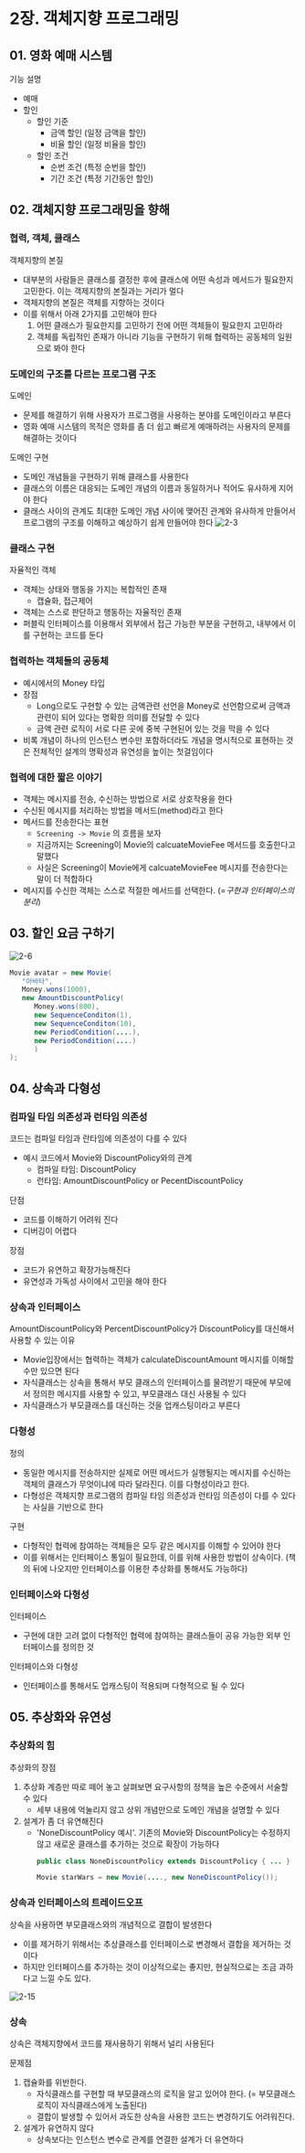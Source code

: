 # 2장. 객체지향 프로그래밍
## 01. 영화 예매 시스템
기능 설명
- 예매
- 할인
   - 할인 기준
      - 금액 할인 (일정 금액을 할인)
      - 비율 할인 (일정 비율을 할인)
   - 할인 조건
      - 순번 조건 (특정 순번을 할인)
      - 기간 조건 (특정 기간동안 할인)

## 02. 객체지향 프로그래밍을 향해
### 협력, 객체, 클래스
객체지향의 본질
- 대부분의 사람들은 클래스를 결정한 후에 클래스에 어떤 속성과 메서드가 필요한지 고민한다. 이는 객제지향의 본질과는 거리가 멀다
- 객체지향의 본질은 객체를 지향하는 것이다
- 이를 위해서 아래 2가지를 고민해야 한다
   1. 어떤 클래스가 필요한지를 고민하기 전에 어떤 객체들이 필요한지 고민하라
   2. 객체를 독립적인 존재가 아니라 기능을 구현하기 위해 협력하는 공동체의 일원으로 봐야 한다

### 도메인의 구조를 다르는 프로그램 구조
도메인
- 문제를 해결하기 위해 사용자가 프로그램을 사용하는 분야를 도메인이라고 부른다
- 영화 예매 시스템의 목적은 영화를 좀 더 쉽고 빠르게 예매하려는 사용자의 문제를 해결하는 것이다

도메인 구현
- 도메인 개념들을 구현하기 위해 클래스를 사용한다
- 클래스의 이름은 대응되는 도메인 개념의 이름과 동일하거나 적어도 유사하게 지어야 한다
- 클래스 사이의 관계도 최대한 도메인 개념 사이에 맺어진 관계와 유사하게 만들어서 프로그램의 구조를 이해하고 예상하기 쉽게 만들어야 한다
   ![2-3](/Images/오브젝트/2-3.png)

### 클래스 구현
자율적인 객체
- 객체는 상태와 행동을 가지는 복합적인 존재
   - 캡슐화, 접근제어
- 객체는 스스로 판단하고 행동하는 자율적인 존재
- 퍼블릭 인터페이스를 이용해서 외부에서 접근 가능한 부분을 구현하고, 내부에서 이를 구현하는 코드를 둔다

### 협력하는 객체들의 공동체
- 예시에서의 Money 타입
- 장점
   - Long으로도 구현할 수 있는 금액관련 선언을 Money로 선언함으로써 금액과 관련이 되어 있다는 명확한 의미를 전달할 수 있다
   - 금액 관련 로직이 서로 다른 곳에 중복 구현된어 있는 것을 막을 수 있다
- 비록 개념이 하나의 인스턴스 변수만 포함하더라도 개념을 명시적으로 표현하는 것은 전체적인 설계의 명확성과 유연성을 높이는 첫걸임이다

### 협력에 대한 짧은 이야기
- 객체는 메시지를 전송, 수신하는 방법으로 서로 상호작용을 한다
- 수신된 메시지를 처리하는 방법을 메서드(method)라고 한다
- 메서드를 전송한다는 표현
   - `Screening -> Movie` 의 흐름을 보자
   - 지금까지는 Screening이 Movie의 calcuateMovieFee 메서드를 호출한다고 말했다
   - 사실은 Screening이 Movie에게 calcuateMovieFee 메시지를 전송한다는 말이 더 적합하다
- 메시지를 수신한 객체는 스스로 적절한 메서드를 선택한다. (=_구현과 인터페이스의 분리_)


## 03. 할인 요금 구하기
![2-6](/Images/오브젝트/2-6.png)

```java
Movie avatar = new Movie(
   "아바타",
   Money.wons(1000),
   new AmountDiscountPolicy(
      Money.wons(800),
      new SequenceConditon(1),
      new SequenceConditon(10),
      new PeriodCondition(....),
      new PeriodCondition(....)
      )
);
```

## 04. 상속과 다형성
### 컴파일 타임 의존성과 런타임 의존성
코드는 컴파일 타임과 란타임에 의존성이 다를 수 있다
- 예시 코드에서 Movie와 DiscountPolicy와의 관계
   - 컴파일 타임: DiscountPolicy
   - 런타임: AmountDiscountPolicy or PecentDiscountPolicy

단점
- 코드를 이해하기 어려워 진다
- 디버깅이 어렵다

장점
- 코드가 유연하고 확장가능해진다
- 유연성과 가독성 사이에서 고민을 해야 한다


### 상속과 인터페이스
AmountDiscountPolicy와 PercentDiscountPolicy가 DiscountPolicy를 대신해서 사용할 수 있는 이유
- Movie입장에서는 협력하는 객체가 calculateDiscountAmount 메시지를 이해할 수만 있으면 된다
- 자식클래스는 상속을 통해서 부모 클래스의 인터페이스를 물려받기 때문에 부모에서 정의한 메시지를 사용할 수 있고, 부모클래스 대신 사용될 수 있다
- 자식클래스가 부모클래스를 대신하는 것을 업캐스팅이라고 부른다

### 다형성
정의
- 동일한 메시지를 전송하지만 실제로 어떤 메서드가 실행될지는 메시지를 수신하는 객체의 클래스가 무엇이냐에 따라 달라진다. 이를 다형성이라고 한다. 
- 다형성은 객체지향 프로그램의 컴파일 타임 의존성과 런타임 의존성이 다를 수 있다는 사실을 기반으로 한다

구현
- 다형적인 협력에 참여하는 객체들은 모두 같은 메시지를 이해할 수 있어야 한다
- 이를 위해서는 인터페이스 통일이 필요한데, 이를 위해 사용한 방법이 상속이다. (책의 뒤에 나오지만 인터페이스를 이용한 추상화를 통해서도 가능하다)

### 인터페이스와 다형성
인터페이스
- 구현에 대한 고려 없이 다형적인 협력에 참여하는 클래스들이 공유 가능한 외부 인터페이스를 정의한 것

인터페이스와 다형성
- 인터페이스를 통해서도 업캐스팅이 적용되며 다형적으로 될 수 있다

## 05. 추상화와 유연성
### 추상화의 힘
추상화의 장점
1. 추상화 계층만 따로 떼어 놓고 살펴보면 요구사항의 정책을 높은 수준에서 서술할 수 있다
   - 세부 내용에 억눌리지 않고 상위 개념만으로 도메인 개념을 설명할 수 있다
2. 설계가 좀 더 유연해진다
   - 'NoneDiscountPolicy 예시'. 기존의 Movie와 DiscountPolicy는 수정하지 않고 새로운 클래스를 추가하는 것으로 확장이 가능하다
      ~~~java
      public class NoneDiscountPolicy extends DiscountPolicy { ... }

      Movie starWars = new Movie(...., new NoneDiscountPolicy());
      ~~~

### 상속과 인터페이스의 트레이드오프
상속을 사용하면 부모클래스와의 개념적으로 결합이 발생한다
- 이를 제거하기 위해서는 추상클래스를 인터페이스로 변경해서 결합을 제거하는 것이다
- 하지만 인터페이스를 추가하는 것이 이상적으로는 좋지만, 현실적으로는 조금 과하다고 느낄 수도 있다. 

![2-15](/Images/오브젝트/2-15.png)

### 상속
상속은 객체지향에서 코드를 재사용하기 위해서 널리 사용된다

문제점
1. 캡슐화를 위반한다. 
   - 자식클래스를 구현할 때 부모클래스의 로직을 알고 있어야 한다. (= 부모클래스 로직이 자식클래스에게 노출된다)
   - 결합이 발생할 수 있어서 과도한 상속을 사용한 코드는 변경하기도 어려워진다. 
2. 설계가 유연하지 않다
   - 상속보다는 인스턴스 변수로 관계를 연결한 설계가 더 유연하다

